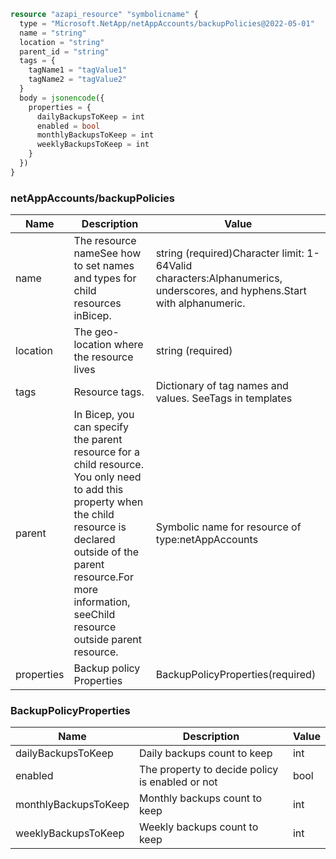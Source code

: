 ```terraform
resource "azapi_resource" "symbolicname" {
  type = "Microsoft.NetApp/netAppAccounts/backupPolicies@2022-05-01"
  name = "string"
  location = "string"
  parent_id = "string"
  tags = {
    tagName1 = "tagValue1"
    tagName2 = "tagValue2"
  }
  body = jsonencode({
    properties = {
      dailyBackupsToKeep = int
      enabled = bool
      monthlyBackupsToKeep = int
      weeklyBackupsToKeep = int
    }
  })
}

```

### netAppAccounts/backupPolicies

| Name | Description | Value |
|-|-|-|
| name | The resource nameSee how to set names and types for child resources inBicep. | string (required)Character limit: 1-64Valid characters:Alphanumerics, underscores, and hyphens.Start with alphanumeric. |
| location | The geo-location where the resource lives | string (required) |
| tags | Resource tags. | Dictionary of tag names and values. SeeTags in templates |
| parent | In Bicep, you can specify the parent resource for a child resource. You only need to add this property when the child resource is declared outside of the parent resource.For more information, seeChild resource outside parent resource. | Symbolic name for resource of type:netAppAccounts |
| properties | Backup policy Properties | BackupPolicyProperties(required) |


### BackupPolicyProperties

| Name | Description | Value |
|-|-|-|
| dailyBackupsToKeep | Daily backups count to keep | int |
| enabled | The property to decide policy is enabled or not | bool |
| monthlyBackupsToKeep | Monthly backups count to keep | int |
| weeklyBackupsToKeep | Weekly backups count to keep | int |


